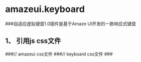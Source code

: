 # amazeui.keyboard
###自适应虚拟键盘1.0插件是基于Amaze UI开发的一款响应式键盘
## 1、	引用js css文件
###<link rel="stylesheet" href="amazeui.min.css">// amazeui  css文件
###<link rel="stylesheet" href="amazeui.keyboard.min.css">// keyboard  css文件
###<script type="text/javascript" src="jquery.min.js">// jquery 文件
###<script type="text/javascript" src="amazeui.min.js">// amazeui js 文件
###<script type="text/javascript" src="amazeui.keyboard.min.js">// keyboard  js 文件
##2、	设置class类或ID
###<input class="keyboard" /> 
###<textarea id="keyboard" ></textarea>
##3、	最后一步,绑定事件
###  $('.keyboard').keyboard({ type: 'English' });
###  $('#keyboard').keyboard({ type: 'English' });
##键盘功能API
###type: English、Number、Chinese(英文、数字、中文)
###upset: true、false(开启混淆,中文键盘是没有这个功能的)
###extend: true、false(开启符号扩展,中文键盘是自带这个功能不能关闭)
###$().keyboard_End();(关闭键盘,考虑到需要做点击键盘以外的地方关闭键盘)
